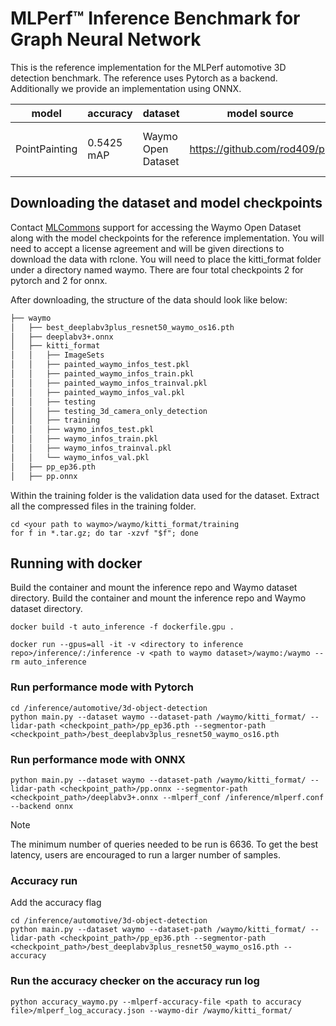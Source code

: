 # MLPerf™ Inference Benchmark for Graph Neural Network

This is the reference implementation for the MLPerf automotive 3D detection benchmark. The reference uses Pytorch as a backend. Additionally we provide an implementation using ONNX.

| model | accuracy | dataset | model source | precision | notes |
| ---- | ---- | ---- | ---- | ---- | ---- |
| PointPainting | 0.5425 mAP | Waymo Open Dataset | https://github.com/rod409/pp | fp32 | Single-Stream 99.9 percentile |

## Downloading the dataset and model checkpoints
Contact [MLCommons](https://waymo.mlcommons.org/) support for accessing the Waymo Open Dataset along with the model checkpoints for the reference implementation. You will need to accept a license agreement and will be given directions to download the data with rclone. You will need to place the kitti_format folder under a directory named waymo. There are four total checkpoints 2 for pytorch and 2 for onnx.

After downloading, the structure of the data should look like below:

```bash
├── waymo
│   ├── best_deeplabv3plus_resnet50_waymo_os16.pth
│   ├── deeplabv3+.onnx
│   ├── kitti_format
│   │   ├── ImageSets
│   │   ├── painted_waymo_infos_test.pkl
│   │   ├── painted_waymo_infos_train.pkl
│   │   ├── painted_waymo_infos_trainval.pkl
│   │   ├── painted_waymo_infos_val.pkl
│   │   ├── testing
│   │   ├── testing_3d_camera_only_detection
│   │   ├── training
│   │   ├── waymo_infos_test.pkl
│   │   ├── waymo_infos_train.pkl
│   │   ├── waymo_infos_trainval.pkl
│   │   └── waymo_infos_val.pkl
│   ├── pp_ep36.pth
│   ├── pp.onnx
```
Within the training folder is the validation data used for the dataset. Extract all the compressed files in the training folder.

```
cd <your path to waymo>/waymo/kitti_format/training
for f in *.tar.gz; do tar -xzvf "$f"; done
```

## Running with docker
Build the container and mount the inference repo and Waymo dataset directory.
Build the container and mount the inference repo and Waymo dataset directory.
```
docker build -t auto_inference -f dockerfile.gpu .

docker run --gpus=all -it -v <directory to inference repo>/inference/:/inference -v <path to waymo dataset>/waymo:/waymo --rm auto_inference
```
### Run performance mode with Pytorch
```
cd /inference/automotive/3d-object-detection
python main.py --dataset waymo --dataset-path /waymo/kitti_format/ --lidar-path <checkpoint_path>/pp_ep36.pth --segmentor-path <checkpoint_path>/best_deeplabv3plus_resnet50_waymo_os16.pth
```

### Run performance mode with ONNX
```
python main.py --dataset waymo --dataset-path /waymo/kitti_format/ --lidar-path <checkpoint_path>/pp.onnx --segmentor-path <checkpoint_path>/deeplabv3+.onnx --mlperf_conf /inference/mlperf.conf --backend onnx
```
> [!Note]
> The minimum number of queries needed to be run is 6636. To get the best latency, users are encouraged to run a larger number of samples.

### Accuracy run

Add the accuracy flag
```
cd /inference/automotive/3d-object-detection
python main.py --dataset waymo --dataset-path /waymo/kitti_format/ --lidar-path <checkpoint_path>/pp_ep36.pth --segmentor-path <checkpoint_path>/best_deeplabv3plus_resnet50_waymo_os16.pth --accuracy
```

### Run the accuracy checker on the accuracy run log
```
python accuracy_waymo.py --mlperf-accuracy-file <path to accuracy file>/mlperf_log_accuracy.json --waymo-dir /waymo/kitti_format/
```
